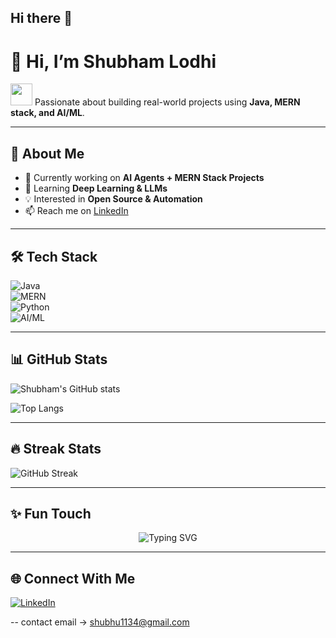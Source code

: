 ## Hi there 👋

<!--
**Shubhu1134/Shubhu1134** is a ✨ _special_ ✨ repository because its `README.md` (this file) appears on your GitHub profile.

Here are some ideas to get you started:

- 🔭 I’m currently working on ...
- 🌱 I’m currently learning ...
- 👯 I’m looking to collaborate on ...
- 🤔 I’m looking for help with ...
- 💬 Ask me about ...
- 📫 How to reach me: ...
- 😄 Pronouns: ...
- ⚡ Fun fact: ...
-->
# 👋 Hi, I’m Shubham Lodhi  

<img src="https://media.giphy.com/media/hvRJCLFzcasrR4ia7z/giphy.gif" width="35"> Passionate about building real-world projects using **Java, MERN stack, and AI/ML**.  

---

## 🚀 About Me  
- 🔭 Currently working on **AI Agents + MERN Stack Projects**  
- 🌱 Learning **Deep Learning & LLMs**  
- 💡 Interested in **Open Source & Automation**  
- 📫 Reach me on [LinkedIn](https://www.linkedin.com/in/shubham-lodhi-99a597216/)  

---

## 🛠️ Tech Stack  
![Java](https://img.shields.io/badge/Java-ED8B00?style=for-the-badge&logo=openjdk&logoColor=white)  
![MERN](https://img.shields.io/badge/MERN-20232A?style=for-the-badge&logo=react&logoColor=61DAFB)  
![Python](https://img.shields.io/badge/Python-FFD43B?style=for-the-badge&logo=python&logoColor=blue)  
![AI/ML](https://img.shields.io/badge/AI/ML-brightgreen?style=for-the-badge&logo=tensorflow&logoColor=white)  

---

## 📊 GitHub Stats  
![Shubham's GitHub stats](https://github-readme-stats.vercel.app/api?username=Shubhu1134&show_icons=true&theme=radical)  

![Top Langs](https://github-readme-stats.vercel.app/api/top-langs/?username=Shubhu1134&layout=compact&theme=radical)  

---

## 🔥 Streak Stats  
![GitHub Streak](https://github-readme-streak-stats.herokuapp.com/?user=Shubhu1134&theme=dark&hide_border=true)  

---

## ✨ Fun Touch  
<p align="center">
  <img src="https://readme-typing-svg.demolab.com?font=Fira+Code&pause=1000&width=435&lines=Full+Stack+Developer;AI+%26+ML+Enthusiast;Always+Learning+New+Things" alt="Typing SVG" />
</p>

---

## 🌐 Connect With Me  
[![LinkedIn](https://img.shields.io/badge/LinkedIn-0A66C2?style=for-the-badge&logo=linkedin&logoColor=white)](https://www.linkedin.com/in/shubham-lodhi-99a597216/)  

-- contact email -> shubhu1134@gmail.com 
